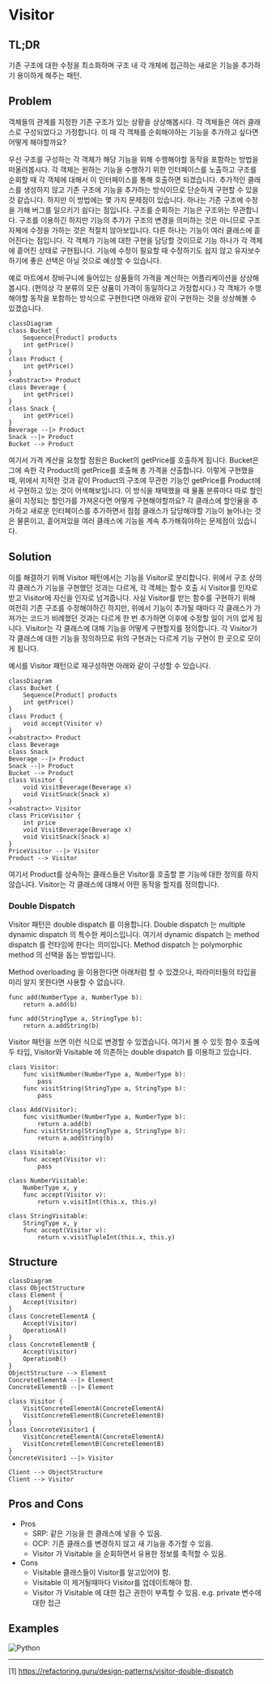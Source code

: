 # Visitor

## TL;DR

기존 구조에 대한 수정을 최소화하며 구조 내 각 개체에 접근하는 새로운 기능을 추가하기 용이하게 해주는 패턴.

## Problem

객체들의 관계를 지정한 기존 구조가 있는 상황을 상상해봅시다.
각 객체들은 여러 클래스로 구성되었다고 가정합니다.
이 때 각 객체를 순회해야하는 기능을 추가하고 싶다면 어떻게 해야할까요?

우선 구조를 구성하는 각 객체가 해당 기능을 위해 수행해야할 동작을 포함하는 방법을 떠올려봅시다.
각 객체는 원하는 기능을 수행하기 위한 인터페이스를 노출하고 구조를 순회할 때 각 객체에 대해서 이 인터페이스를 통해 호출하면 되겠습니다.
추가적인 클래스를 생성하지 않고 기존 구조에 기능을 추가하는 방식이므로 단순하게 구현할 수 있을것 같습니다.
하지만 이 방법에는 몇 가지 문제점이 있습니다.
하나는 기존 구조에 수정을 가해 버그를 일으키기 쉽다는 점입니다.
구조를 순회하는 기능은 구조와는 무관합니다.
구조를 이용하긴 하지만 기능의 추가가 구조의 변경을 의미하는 것은 아니므로 구조 자체에 수정을 가하는 것은 적절치 않아보입니다.
다른 하나는 기능이 여러 클래스에 흩어진다는 점입니다.
각 객체가 기능에 대한 구현을 담당할 것이므로 기능 하나가 각 객체에 흩어진 상태로 구현됩니다.
기능에 수정이 필요할 때 수정하기도 쉽지 않고 유지보수하기에 좋은 선택은 아닐 것으로 예상할 수 있습니다.

예로 마트에서 장바구니에 들어있는 상품들의 가격을 계산하는 어플리케이션을 상상해봅시다.
(편의상 각 분류의 모든 상품이 가격이 동일하다고 가정합시다.)
각 객체가 수행해야할 동작을 포함하는 방식으로 구현한다면 아래와 같이 구현하는 것을 상상해볼 수 있겠습니다.

```mermaid
classDiagram
class Bucket {
    Sequence[Product] products
    int getPrice()
}
class Product {
    int getPrice()
}
<<abstract>> Product
class Beverage {
    int getPrice()
}
class Snack {
    int getPrice()
}
Beverage --|> Product
Snack --|> Product
Bucket --> Product
```

여기서 가격 계산을 요청할 점원은 Bucket의 getPrice를 호출하게 됩니다.
Bucket은 그에 속한 각 Product의 getPrice를 호출해 총 가격을 산출합니다.
이렇게 구현했을 때, 위에서 지적한 것과 같이 Product의 구조에 무관한 기능인 getPrice를 Product에서 구현하고 있는 것이 어색해보입니다.
이 방식을 채택했을 때 물품 분류마다 따로 할인율이 지정되는 할인가를 가져온다면 어떻게 구현해야할까요?
각 클래스에 할인율을 추가하고 새로운 인터페이스를 추가하면서 점점 클래스가 담당해야할 기능이 늘어나는 것은 물론이고, 흩어져있을 여러 클래스에 기능을 계속 추가해줘야하는 문제점이 있습니다.  

## Solution

이를 해결하기 위해 Visitor 패턴에서는 기능을 Visitor로 분리합니다.
위에서 구조 상의 각 클래스가 기능을 구현했던 것과는 다르게, 각 객체는 함수 호출 시 Visitor를 인자로 받고 Visitor에 자신을 인자로 넘겨줍니다.
사실 Visitor를 받는 함수를 구현하기 위해 여전히 기존 구조를 수정해야하긴 하지만, 위에서 기능이 추가될 때마다 각 클래스가 가져가는 코드가 비례했던 것과는 다르게 한 번 추가하면 이후에 수정할 일이 거의 없게 됩니다.
Visitor는 각 클래스에 대해 기능을 어떻게 구현할지를 정의합니다.
각 Visitor가 각 클래스에 대한 기능을 정의하므로 위의 구현과는 다르게 기능 구현이 한 곳으로 모이게 됩니다.

예시를 Visitor 패턴으로 재구성하면 아래와 같이 구성할 수 있습니다.

```mermaid
classDiagram
class Bucket {
    Sequence[Product] products
    int getPrice()
}
class Product {
    void accept(Visitor v)
}
<<abstract>> Product
class Beverage
class Snack
Beverage --|> Product
Snack --|> Product
Bucket --> Product
class Visitor {
    void VisitBeverage(Beverage x)
    void VisitSnack(Snack x)
}
<<abstract>> Visitor
class PriceVisitor {
    int price
    void VisitBeverage(Beverage x)
    void VisitSnack(Snack x)
}
PriceVisitor --|> Visitor
Product --> Visitor
```

여기서 Product를 상속하는 클래스들은 Visitor를 호출할 뿐 기능에 대한 정의를 하지 않습니다.
Visitor는 각 클래스에 대해서 어떤 동작을 할지를 정의합니다.

### Double Dispatch

Visitor 패턴은 double dispatch 를 이용합니다.
Double dispatch 는 multiple dynamic dispatch 의 특수한 케이스입니다.
여기서 dynamic dispatch 는 method dispatch 를 런타임에 한다는 의미입니다.
Method dispatch 는 polymorphic method 의 선택을 돕는 방법입니다.

Method overloading 을 이용한다면 아래처럼 할 수 있겠으나, 파라미터들의 타입을 미리 알지 못한다면 사용할 수 없습니다.

```
func add(NumberType a, NumberType b):
    return a.add(b)

func add(StringType a, StringType b):
    return a.addString(b)
```

Visitor 패턴을 쓰면 이런 식으로 변경할 수 있겠습니다.
여기서 볼 수 있듯 함수 호출에 두 타입, Visitor와 Visitable 에 의존하는 double dispatch 를 이용하고 있습니다.

```
class Visitor:
    func visitNumber(NumberType a, NumberType b):
        pass
    func visitString(StringType a, StringType b):
        pass

class Add(Visitor):
    func visitNumber(NumberType a, NumberType b):
        return a.add(b)
    func visitString(StringType a, StringType b):
        return a.addString(b)

class Visitable:
    func accept(Visitor v):
        pass

class NumberVisitable:
    NumberType x, y
    func accept(Visitor v):
        return v.visitInt(this.x, this.y)

class StringVisitable:
    StringType x, y
    func accept(Visitor v):
        return v.visitTupleInt(this.x, this.y)
```


## Structure

```mermaid
classDiagram
class ObjectStructure
class Element {
    Accept(Visitor)
}
class ConcreteElementA {
    Accept(Visitor)
    OperationA()
}
class ConcreteElementB {
    Accept(Visitor)
    OperationB()
}
ObjectStructure --> Element
ConcreteElementA --|> Element
ConcreteElementB --|> Element

class Visitor {
    VisitConcreteElementA(ConcreteElementA)
    VisitConcreteElementB(ConcreteElementB)
}
class ConcreteVisitor1 {
    VisitConcreteElementA(ConcreteElementA)
    VisitConcreteElementB(ConcreteElementB)
}
ConcreteVisitor1 --|> Visitor

Client --> ObjectStructure
Client --> Visitor
```


## Pros and Cons

- Pros
    - SRP: 같은 기능을 한 클래스에 넣을 수 있음.
    - OCP: 기존 클래스를 변경하지 않고 새 기능을 추가할 수 있음.
    - Visitor 가 Visitable 을 순회하면서 유용한 정보를 축적할 수 있음.
- Cons
    - Visitable 클래스들이 Visitor를 알고있어야 함.
    - Visitable 이 제거될때마다 Visitor를 업데이트해야 함.
    - Visitor 가 Visitable 에 대한 접근 권한이 부족할 수 있음. e.g. private 변수에 대한 접근

## Examples

![Python](https://img.shields.io/badge/python-3670A0?style=for-the-badge&logo=python&logoColor=ffdd54)

---
[1] https://refactoring.guru/design-patterns/visitor-double-dispatch
